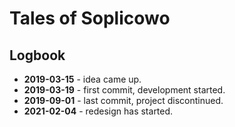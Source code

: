 # Tales of Soplicowo
## Logbook
- **2019-03-15** - idea came up.
- **2019-03-19** - first commit, development started.
- **2019-09-01** - last commit, project discontinued.
- **2021-02-04** - redesign has started.
